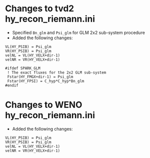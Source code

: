 # Changes to tvd2 hy_recon_riemann.ini
 - Specified ```Bn_glm``` and ```Psi_glm``` for GLM 2x2 sub-system procedure
 - Added the following changes:
```
VL(HY_PSIB) = Psi_glm
VR(HY_PSIB) = Psi_glm
velNL = VL(HY_VELX+dir-1)
velNR = VR(HY_VELX+dir-1)
```

```
#ifdef SPARK_GLM
 ! The exact fluxes for the 2x2 GLM sub-system
 Fstar(HY_FMGX+dir-1) = Psi_glm
 Fstar(HY_FPSI) = C_hyp*C_hyp*Bn_glm
#endif
```

# Changes to WENO hy_recon_riemann.ini
 - Added the following changes:
```
VL(HY_PSIB) = Psi_glm
VR(HY_PSIB) = Psi_glm
velNL = VL(HY_VELX+dir-1)
velNR = VR(HY_VELX+dir-1)
```
